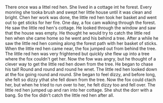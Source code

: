 There once was a littel red hen.
She lived in a cottage int he forest.
Every monring she tooka brush and swept her little house until it was clean and bright.
Chen her work was done, the little red hen took her basket and went out to get sticks for her fire.
One day, a fox cam walking through the forest.
He saw the little red hen's cottage.
He looked through the window and saw that the house was empty.
He thought he would try to catch the little red hen when she came home so he went and his behind a tree.
After a while he saw the little red hen coming along the forest path with her basket of sticks.
When the little red hen came near, the fox jumped out from behind the tree.
The little red hen was very frightened but quickly she flew up into a tree where the fox couldn't get her.
Now the fow was angry, but he thought of a clever way to get the little red hen down from the tree.
He began to chase his tail!
Round and round and round he wnet.
The little red hen looked down at the fox going round and round.
She began to feel dizzy, and before long, she felt so dizzy ythat she fell down from the tree.
Now the fox could ctach her, but when he tried to run over to her, he felt dizzy too and fell over.
The little red hen jumped up and ran into her cottage.
She shut the dorr with a bang.
So the fox didn't catch the little red hen after all.
